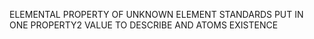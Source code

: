 ELEMENTAL PROPERTY OF UNKNOWN ELEMENT STANDARDS PUT IN ONE PROPERTY2 VALUE TO DESCRIBE AND ATOMS EXISTENCE
